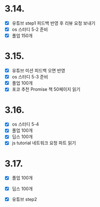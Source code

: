 # 3.14.

- [x] 유튜브 step1 피드백 반영 후 리뷰 요청 보내기
- [x] os 스터디 5-2 준비
- [x] 풀업 150개

# 3.15.

- [x] 유튜브 미션 피드백 오면 반영
- [x] os 스터디 5-3 준비
- [x] 풀업 100개
- [x] 포코 추천 Promise 책 50페이지 읽기

# 3.16.

- [x] os 스터디 5-4
- [x] 풀업 100개
- [x] 딥스 100개
- [x] js tutorial 네트워크 요청 파트 읽기

# 3.17.

- [x] 풀업 100개
- [x] 딥스 100개
- [x] 유튜브 step2

